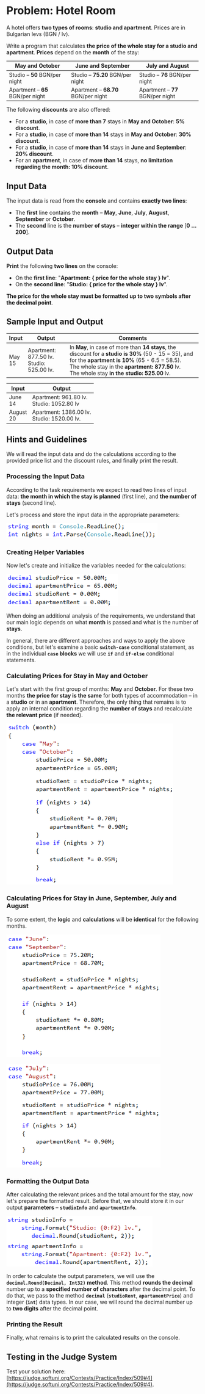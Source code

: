 # Problem: Hotel Room

A hotel offers **two types of rooms**: **studio and apartment**. Prices are in Bulgarian levs (BGN / lv).

Write a program that calculates **the price of the whole stay for a studio and apartment**. **Prices** depend on the **month** of the stay:

| **May and October** | **June and September** | **July and August** |
| --- | --- | --- |
|Studio – **50** BGN/per night|Studio – **75.20** BGN/per night|Studio – **76** BGN/per night|
|Apartment – **65** BGN/per night|Apartment – **68.70** BGN/per night|Apartment – **77** BGN/per night|

The following **discounts** are also offered:

- For a **studio**, in case of **more than 7** stays in **May and October**: **5% discount**.
- For a **studio**, in case of **more than 14** stays in **May and October**: **30% discount**.
- For a **studio**, in case of **more than 14** stays in **June and September**: **20% discount**.
- For an **apartment**, in case of **more than 14** stays, **no limitation regarding the month: 10% discount**.

## Input Data

The input data is read from the **console** and contains **exactly two lines**:

- The **first** line contains the **month** – **May**, **June**, **July**, **August**, **September** or **October**.
- The **second** line is the **number of stays** – **integer within the range** [**0 … 200**].

## Output Data

**Print** the following **two lines** on the console:

- On the **first line**: "**Apartment: { price for the whole stay } lv**".
- On the **second line**: "**Studio: { price for the whole stay } lv**".

**The price for the whole stay must be formatted up to two symbols after the decimal point**.

## Sample Input and Output

| Input | Output | Comments |
| --- | --- | --- |
|May<br>15|Apartment: 877.50 lv.<br>Studio: 525.00 lv.| In **May**, in case of more than **14 stays**, the discount for a **studio is 30%** (50 - 15 = 35), and for the **apartment is 10%** (65 - 6.5 = 58.5).<br>The whole stay in the **apartment: 877.50** lv.<br>The whole stay **in the studio: 525.00** lv.|

| Input | Output |
| --- | --- |
|June<br>14|Apartment: 961.80 lv.<br>Studio: 1052.80 lv|
|August<br>20|Apartment: 1386.00 lv.<br>Studio: 1520.00 lv.|

## Hints and Guidelines

We will read the input data and do the calculations according to the provided price list and the discount rules, and finally print the result.

### Processing the Input Data

According to the task requirements we expect to read two lines of input data: **the month in which the stay is planned** (first line), and **the number of stays** (second line).

Let's process and store the input data in the appropriate parameters:

![](/assets/chapter-4-2-images/05.Hotel-room-01.png)

### Creating Helper Variables

Now let's create and initialize the variables needed for the calculations:

![](/assets/chapter-4-2-images/05.Hotel-room-02.png)

When doing an additional analysis of the requirements, we understand that our main logic depends on what **month** is passed and what is the number of **stays**.

In general, there are different approaches and ways to apply the above conditions, but let's examine a basic **`switch-case`** conditional statement, as in the individual **`case` blocks** we will use **`if`** and **`if-else`** conditional statements.

### Calculating Prices for Stay in May and October

Let's start with the first group of months: **May** and **October**. For these two months **the price for stay is the same** for both types of accommodation – in a **studio** or in an **apartment**. Therefore, the only thing that remains is to apply an internal condition regarding the **number of stays** and recalculate **the relevant price** (if needed).

![](/assets/chapter-4-2-images/05.Hotel-room-03.png)

### Calculating Prices for Stay in June, September, July and August

To some extent, the **logic** and **calculations** will be **identical** for the following months. 

![](/assets/chapter-4-2-images/05.Hotel-room-04.png)

![](/assets/chapter-4-2-images/05.Hotel-room-05.png)

### Formatting the Output Data

After calculating the relevant prices and the total amount for the stay, now let's prepare the formatted result. Before that, we should store it in our output **parameters** – **`studioInfo`** and **`apartmentInfo`**.

![](/assets/chapter-4-2-images/05.Hotel-room-06.png)

In order to calculate the output parameters, we will use the **`decimal.Round(Decimal, Int32)` method**.
This method **rounds the decimal** number up to a **specified number of characters** after the decimal point. To do that, we pass to the method **`decimal`** (**`studioRent`**, **`apartamentPrice`**) and integer (**`int`**) data types. In our case, we will round the decimal number up to **two digits** after the decimal point.

### Printing the Result

Finally, what remains is to print the calculated results on the console.

## Testing in the Judge System

Test your solution here: [https://judge.softuni.org/Contests/Practice/Index/509#4](https://judge.softuni.org/Contests/Practice/Index/509#4).
